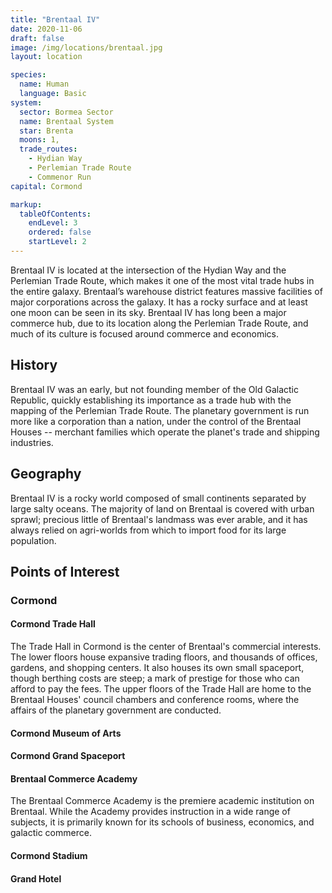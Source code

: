 ```yaml
---
title: "Brentaal IV"
date: 2020-11-06
draft: false
image: /img/locations/brentaal.jpg
layout: location

species:
  name: Human
  language: Basic
system: 
  sector: Bormea Sector
  name: Brentaal System
  star: Brenta
  moons: 1,
  trade_routes:
    - Hydian Way
    - Perlemian Trade Route
    - Commenor Run
capital: Cormond

markup:
  tableOfContents:
    endLevel: 3
    ordered: false
    startLevel: 2
---
```


Brentaal IV is located at the intersection of the Hydian Way and the Perlemian Trade Route, which
makes it one of the most vital trade hubs in the entire galaxy. Brentaal’s warehouse district features massive facilities of major corporations across the galaxy. It has a rocky surface and at least one moon can be seen in its sky. Brentaal IV has long been a major commerce hub, due to its location along the Perlemian Trade Route, and much of its culture is focused around commerce and economics.

## History
Brentaal IV was an early, but not founding member of the Old Galactic Republic, quickly establishing its importance as a trade hub with the mapping of the Perlemian Trade Route. The planetary government is run more like a corporation than a nation, under the control of the Brentaal Houses -- merchant families which operate the planet's trade and shipping industries.

## Geography
Brentaal IV is a rocky world composed of small continents separated by large salty oceans. The majority of land on Brentaal is covered with urban sprawl; precious little of Brentaal's landmass was ever arable, and it has always relied on agri-worlds from which to import food for its large population.

## Points of Interest
### Cormond
#### Cormond Trade Hall
The Trade Hall in Cormond is the center of Brentaal's commercial interests. The lower floors house expansive trading floors, and thousands of offices, gardens, and shopping centers. It also houses its own small spaceport, though berthing costs are steep; a mark of prestige for those who can afford to pay the fees. The upper floors of the Trade Hall are home to the Brentaal Houses' council chambers and conference rooms, where the affairs of the planetary government are conducted.

#### Cormond Museum of Arts

#### Cormond Grand Spaceport

#### Brentaal Commerce Academy
The Brentaal Commerce Academy is the premiere academic institution on Brentaal. While the Academy provides instruction in a wide range of subjects, it is primarily known for its schools of business, economics, and galactic commerce.
#### Cormond Stadium

#### Grand Hotel

